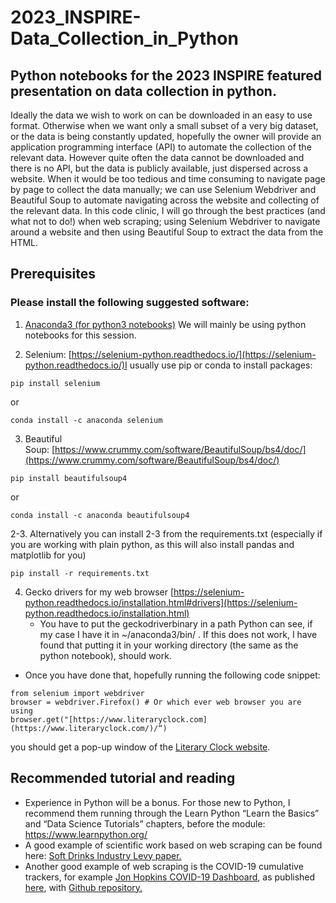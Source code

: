 # 2023_INSPIRE-Data_Collection_in_Python
## Python notebooks for the 2023 INSPIRE featured presentation on data collection in python.


Ideally the data we wish to work on can be downloaded in an easy to use format. Otherwise when we want only a small subset of a very big dataset, or the data is being constantly updated, hopefully the owner will provide an application programming interface (API) to automate the collection of the relevant data. However quite often the data cannot be downloaded and there is no API, but the data is publicly available, just dispersed across a website. When it would be too tedious and time consuming to navigate page by page to collect the data manually; we can use Selenium Webdriver and Beautiful Soup to automate navigating across the website and collecting of the relevant data. In this code clinic, I will go through the best practices (and what not to do!) when web scraping; using Selenium Webdriver to navigate around a website and then using Beautiful Soup to extract the data from the HTML.

Prerequisites
-------------
### Please install the following suggested software:

1. [Anaconda3 (for python3 notebooks)](https://www.anaconda.com/download/) We will mainly be using python notebooks for this session.  
  
  
2. Selenium: [https://selenium-python.readthedocs.io/](https://selenium-python.readthedocs.io/)I usually use pip or conda to install packages: 
    
`pip install selenium`
  
or
  
`conda install -c anaconda selenium`
  
  
3. Beautiful Soup: [https://www.crummy.com/software/BeautifulSoup/bs4/doc/](https://www.crummy.com/software/BeautifulSoup/bs4/doc/)

`pip install beautifulsoup4`

or

`conda install -c anaconda beautifulsoup4`
  

2-3. Alternatively you can install 2-3 from the requirements.txt (especially if you are working with plain python, as this will also install pandas and matplotlib for you)

`pip install -r requirements.txt`

4. Gecko drivers for my web browser [https://selenium-python.readthedocs.io/installation.html#drivers](https://selenium-python.readthedocs.io/installation.html)
    *   You have to put the geckodriverbinary in a path Python can see, if my case I have it in ~/anaconda3/bin/ . If this does not work, I have found that putting it in your working directory (the same as the python notebook), should work.  
  
  
*   Once you have done that, hopefully running the following code snippet:
```
from selenium import webdriver  
browser = webdriver.Firefox() # Or which ever web browser you are using  
browser.get("[https://www.literaryclock.com](https://www.literaryclock.com/)/“)
```
you should get a pop-up window of the [Literary Clock website](http://www.literaryclock.com/).

Recommended tutorial and reading
--------------------------------
*    Experience in Python will be a bonus. For those new to Python, I recommend them running through the Learn Python “Learn the Basics” and “Data Science Tutorials” chapters, before the module: https://www.learnpython.org/ 
*   A good example of scientific work based on web scraping can be found here: [Soft Drinks Industry Levy paper.](https://journals.plos.org/plosmedicine/article?id=10.1371/journal.pmed.1003025)
*   Another good example of web scraping is the COVID-19 cumulative trackers, for example [Jon Hopkins COVID-19 Dashboard](https://www.arcgis.com/apps/dashboards/bda7594740fd40299423467b48e9ecf6), as published [here](https://www.thelancet.com/journals/laninf/article/PIIS1473-3099(20)30120-1/fulltext), with [Github repository.](https://github.com/CSSEGISandData/COVID-19)
